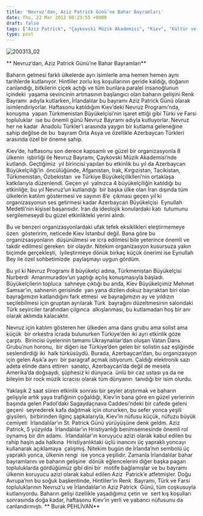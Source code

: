 ```yaml
---
title: 'Nevruz’dan, Aziz Patrick Günü’ne Bahar Bayramları'
date: Thu, 22 Mar 2012 08:23:55 +0000
draft: false
tags: ["Aziz Patrick", "Çaykovski Müzik Akademisi", "Kiev", "Kültür ve Din", "Nevruz", "Sagaydaçnava Caddesi", "Ukrayna", "Ukrayna Türk Toplumu", "Yaşam"]
type: post
---
```






















![200313_02](http://burakpehlivan.org/wp-content/uploads/2012/03/200313_02.jpg)

**
Nevruz’dan, Aziz Patrick Günü’ne Bahar Bayramları**

Baharın gelmesi farklı ülkelerde ayrı isimlerle ama hemen hemen aynı  tarihlerde kutlanıyor. Hintliler zorlu kış koşullarının geride kaldığı, doğanın  canlandığı, bitkilerin çiçek açtığı ve tüm bunlara paralel insanoğlunun içindeki  yaşama sevincinin artmasının başlangıcı olan baharın gelişini Renk Bayramı  adıyla kutlarken, İrlandalılar bu bayramı Aziz Patrick Günü olarak  isimlendiriyorlar. Haftasonu katıldığım Kiev’deki Nevruz Programı’nda, konuşma  yapan Türkmenistan Büyükelçisi’nin işaret ettiği gibi Türki ve Farsi topluluklar  ise bu önemli günü Nevruz Bayramı adıyla kutluyorlar. Nevruz her ne kadar  Anadolu Türkler’i arasında yaygın bir kutlama geleneğine sahip değilse de bu  bayram Orta Asya ve özellikle Azerbaycan Türkleri arasında özel bir öneme sahip.

Kiev’de, haftasonu son derece kapsamlı ve güzel bir organizasyonla 8 ülkenin  işbirliği ile Nevruz Bayramı, Çaykovski Müzik Akademisi’nde kutlandı. Geçtiğimiz  yıl birincisi yapılan bu etkinlik bu yıl da Azerbaycan Büyükelçiliği’in  öncülüğünde, Afganistan, Irak, Kırgızistan, Tacikistan, Türkmenistan, Özbekistan  ve Türkiye Büyükelçiliklleri’nin ortaklaşa katkılarıyla düzenlendi. Geçen yıl  yalnızca 4 büyükelçiliğin katıldığı bu etkinliğe, bu yıl Nevruz’un kutlandığı  bir başka ülke olan İran dışında tüm ülkelerin katılım göstermesi ve sayının 8’e  çıkması geçen yıl ki organizasyonun ses getirmesi kadar Azerbaycan Büyükelçisi  Eynullah Medetli’nin kişisel başarısıdır. İran da ideolojik konulardaki katı  tutumunu sergilemeseydi bu güzel etkinlikteki yerini alırdı.

Bu ve benzeri organizasyonlardaki ufak tefek eksiklikleri eleştirmemeye özen  gösteririm, neticede Kiev İstanbul değil. Bana göre bu organizsasyonların  düşünülmesi ve icra edilmesi bile yeterince önemli ve takdir edilmesi gereken  bir olaydır. Nitekim organizasyon kusursuza yakın biçimde gerçekleşti,  İyileştirmeye dönük birkaç küçük önerimi ise Eynullah Bey ile özel sohbetimizde  paylaşmayı uygun gördüm.

Bu yıl ki Nevruz Programı 8 büyükelçi adına, Türkmenistan Büyükelçisi Nurberdi  Amanmuradov’un yaptığı açılış konuşmasıyla başladı. Büyükelçilerin topluca  sahneye çıktığı bu anda, Kiev Büyükelçimiz Mehmet Samsar’ın, sahnenin gerisinde  yan yana dizilen dokuz bayraktan biri olan bayrağımızın katlandığını fark etmesi  ve bayrağımızın ay ve yıldızın seçilebilmesi için gruptan ayrılarak Türk  bayrağını düzeltmesinin salondaki Türk seyirciler tarafından çılgınca  alkışlanması, bu kutlamadan hoş bir anı olarak aklımda kalacaktır.

Nevruz için katılım gösteren her ülkeden ama dans grubu ama solist ama küçük  bir orkestra icrada bulunurken Türkiye’den iki ayrı etkinlik göze çarptı.  Birincisi üyelerinin tamamı Ukraynalılar’dan oluşan Vatan Dans Grubu’nun horonu,  bir diğeri ise Türkiye’den gelen bir solistin saz eşliğinde seslendirdiği iki  halk türküsüydü. Burada, Azerbaycan’dan, bu organizasyon için gelen Aşık’a ayrı  bir paragraf açmak istiyorum. Çaldığı elektronik sazı adeta elinde dans ettiren  sanatçı, Azerbaycan’da değil de mesela Amerika’da doğsaydı, şüphesiz ki dünyaca  ünlü bir caz ustası ya da ne bileyim bir rock müzik icracısı olarak tüm dünyanın  tanıdığı bir isim olurdu.

Yaklaşık 2 saat süren etkinlik sonrası bir şeyler atıştırmak ve baharın  gelişiyle artık yaya trafiğinin çoğaldığı, Kiev’in bana göre en güzel yerlerinin  başında gelen Padol’daki Sagaydaçnava Caddesi’ndeki bir cafede geleni geçeni  seyrederek kafa dağıtmak için otururken, bu sefer yonca yeşili giysileri,  birbirinden ilginç şapkalarıyla, Kiev’in nüfusu küçük, nüfuzu büyük cemiyeti  İrlandalılar’ın St. Patrick Günü yürüyüşüne denk geldm. Aziz Patrick, 5 yüzyılda  İrlandalılar’ın Hristiyanlığı benimsemesinde önemli rol oynamış bir din adamı.  İrlandalılar’ın koruyucu azizi olarak kabul edilen bu rahip haşin ada halkına  Hristiyanlıktaki üçlü inancını üç yapraklı yoncayı kullanarak açıklamaya  çalışmış. Nitekim bugün de İrlanda’nın sembolü üç yapraklı yonca, ülkenin rengi  ise yonca yeşilidir. Zamanla İrlandalılar bahar bayramlarını ve baharın gelişine  dönük eğlencelerini diğer başka pagan topluluklarda gördüğümüz gibi dini bir  motife bağlamışlar ve bu bayramı ülkenin koruyucu azizi olarak kabul edilen Aziz  Patrick’e atfetmişler. Doğu Avrupa’nın bu soğuk başkentinde, Hintliler’in Renk  Bayramı, Türk ve Farsi topluluklarının Nevruz’u ve İrlandalılar’ın Aziz Patrick  Günü, tüm coşkusuyla kutlanıyordu. Baharın gelişi özellikle yaşadığımız çetin ve  sert kış koşulları sonrasında doğa kadar, haftasonu Kiev’in yerli ve yabancı nüfusunu da canlandırmıştı.
** Burak PEHLİVAN**


